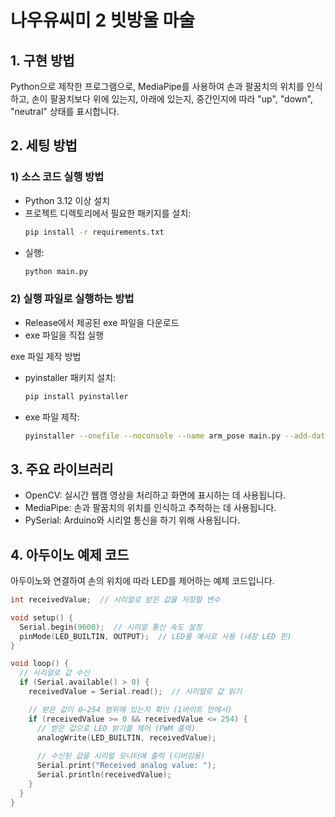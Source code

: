 # 나우유씨미 2 빗방울 마술
## 1. 구현 방법
Python으로 제작한 프로그램으로, MediaPipe를 사용하여 손과 팔꿈치의 위치를 인식하고, 손이 팔꿈치보다 위에 있는지, 아래에 있는지, 중간인지에 따라 "up", "down", "neutral" 상태를 표시합니다.

## 2. 세팅 방법

### 1) 소스 코드 실행 방법
- Python 3.12 이상 설치
- 프로젝트 디렉토리에서 필요한 패키지를 설치:
  ```bash
  pip install -r requirements.txt
  ```
- 실행:
  ```bash
  python main.py
  ```

### 2) 실행 파일로 실행하는 방법
- Release에서 제공된 exe 파일을 다운로드
- exe 파일을 직접 실행

exe 파일 제작 방법
- pyinstaller 패키지 설치:
  ```bash
  pip install pyinstaller
  ```
- exe 파일 제작:
  ```bash
  pyinstaller --onefile --noconsole --name arm_pose main.py --add-data "C:/dev/arm_pose/.venv/Lib/site-packages/mediapipe/modules/pose_landmark/pose_landmark_cpu.binarypb;mediapipe/modules/pose_landmark/" --add-data "C:/dev/arm_pose/.venv/Lib/site-packages/mediapipe/modules/pose_landmark/pose_landmark_full.tflite;mediapipe/modules/pose_landmark/" --add-data "C:/dev/arm_pose/.venv/Lib/site-packages/mediapipe/modules/pose_detection/pose_detection.tflite;mediapipe/modules/pose_detection/"
  ```

## 3. 주요 라이브러리
- OpenCV: 실시간 웹캠 영상을 처리하고 화면에 표시하는 데 사용됩니다.
- MediaPipe: 손과 팔꿈치의 위치를 인식하고 추적하는 데 사용됩니다.
- PySerial: Arduino와 시리얼 통신을 하기 위해 사용됩니다.

## 4. 아두이노 예제 코드
아두이노와 연결하여 손의 위치에 따라 LED를 제어하는 예제 코드입니다.

```cpp
int receivedValue;  // 시리얼로 받은 값을 저장할 변수

void setup() {
  Serial.begin(9600);  // 시리얼 통신 속도 설정
  pinMode(LED_BUILTIN, OUTPUT);  // LED를 예시로 사용 (내장 LED 핀)
}

void loop() {
  // 시리얼로 값 수신
  if (Serial.available() > 0) {
    receivedValue = Serial.read();  // 시리얼로 값 읽기

    // 받은 값이 0~254 범위에 있는지 확인 (1바이트 안에서)
    if (receivedValue >= 0 && receivedValue <= 254) {
      // 받은 값으로 LED 밝기를 제어 (PWM 출력)
      analogWrite(LED_BUILTIN, receivedValue);
      
      // 수신된 값을 시리얼 모니터에 출력 (디버깅용)
      Serial.print("Received analog value: ");
      Serial.println(receivedValue);
    }
  }
}

```